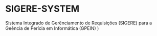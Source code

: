 # SIGERE-SYSTEM
Sistema Integrado de Gerênciamento de Requisições (SIGERE) para a Geência de Perícia em Informática (GPEIN) )
